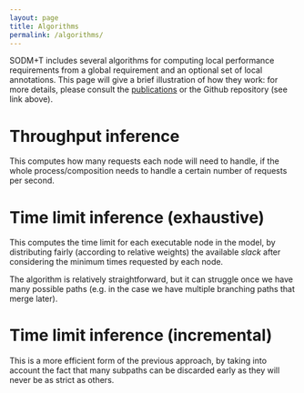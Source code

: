```yaml
---
layout: page
title: Algorithms
permalink: /algorithms/
---
```


<script src="//cdnjs.cloudflare.com/ajax/libs/jquery/3.6.0/jquery.min.js"></script>
<script src="//cdnjs.cloudflare.com/ajax/libs/pdf.js/2.13.216/pdf.min.js"></script>

SODM+T includes several algorithms for computing local performance requirements from a global requirement and an optional set of local annotations.
This page will give a brief illustration of how they work: for more details, please consult the [publications](../about) or the Github repository (see link above).

# Throughput inference

This computes how many requests each node will need to handle, if the whole process/composition needs to handle a certain number of requests per second.

<div data-pdf="01-throughput.pdf" class="pdf-slides"></div>

# Time limit inference (exhaustive)

This computes the time limit for each executable node in the model, by distributing fairly (according to relative weights) the available *slack* after considering the minimum times requested by each node.

The algorithm is relatively straightforward, but it can struggle once we have many possible paths (e.g. in the case we have multiple branching paths that merge later).

<div data-pdf="02-tlimits-exhaustive.pdf" class="pdf-slides"></div>

# Time limit inference (incremental)

This is a more efficient form of the previous approach, by taking into account the fact that many subpaths can be discarded early as they will never be as strict as others.

<div data-pdf="03-tlimits-incremental.pdf" class="pdf-slides"></div>

<script src="pdf-slides.js"></script>
